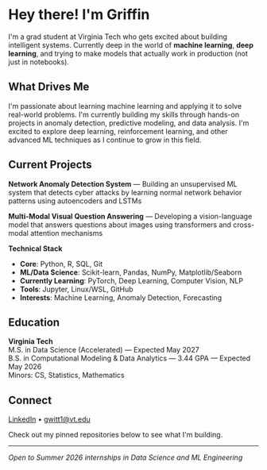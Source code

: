 # Hey there! I'm Griffin

I'm a grad student at Virginia Tech who gets excited about building intelligent systems. Currently deep in the world of **machine learning**, **deep learning**, and trying to make models that actually work in production (not just in notebooks).

## What Drives Me

I'm passionate about learning machine learning and applying it to solve real-world problems. I'm currently building my skills through hands-on projects in anomaly detection, predictive modeling, and data analysis. I'm excited to explore deep learning, reinforcement learning, and other advanced ML techniques as I continue to grow in this field.

## Current Projects

**Network Anomaly Detection System** — Building an unsupervised ML system that detects cyber attacks by learning normal network behavior patterns using autoencoders and LSTMs

**Multi-Modal Visual Question Answering** — Developing a vision-language model that answers questions about images using transformers and cross-modal attention mechanisms

**Technical Stack**
- **Core**: Python, R, SQL, Git
- **ML/Data Science**: Scikit-learn, Pandas, NumPy, Matplotlib/Seaborn
- **Currently Learning**: PyTorch, Deep Learning, Computer Vision, NLP
- **Tools**: Jupyter, Linux/WSL, GitHub
- **Interests**: Machine Learning, Anomaly Detection, Forecasting

## Education

**Virginia Tech**  
M.S. in Data Science (Accelerated) — Expected May 2027  
B.S. in Computational Modeling & Data Analytics — 3.44 GPA — Expected May 2026 <br>
Minors: CS, Statistics, Mathematics

## Connect

[LinkedIn](https://linkedin.com/in/griffin-witt) • gwitt1@vt.edu

Check out my pinned repositories below to see what I'm building.

---

*Open to Summer 2026 internships in Data Science and ML Engineering*
